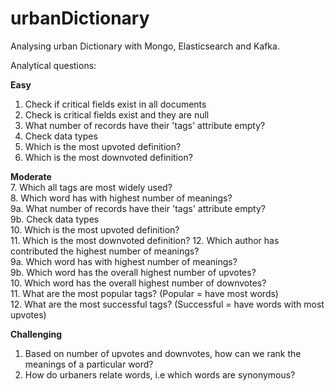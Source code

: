 # urbanDictionary
Analysing urban Dictionary with Mongo, Elasticsearch and Kafka.

Analytical questions:

**Easy**
1. Check if critical fields exist in all documents  
2. Check is critical fields exist and they are null  
3. What number of records have their 'tags' attribute empty?    
4. Check data types  
5. Which is the most upvoted definition?  
6. Which is the most downvoted definition?  

**Moderate**  
7. Which all tags are most widely used?  
8. Which word has with highest number of meanings?  
9a. What number of records have their 'tags' attribute empty?    
9b. Check data types  
10. Which is the most upvoted definition?  
11. Which is the most downvoted definition? 
12. Which author has contributed the highest number of meanings?     
9a. Which word has with highest number of meanings?  
9b. Which word has the overall highest number of upvotes?  
10. Which word has the overall highest number of downvotes?  
11. What are the most popular tags? (Popular = have most words)  
12. What are the most successful tags? (Successful = have words with most upvotes)  

**Challenging**  
1. Based on number of upvotes and downvotes, how can we rank the meanings of a particular word?  
2. How do urbaners relate words, i.e which words are synonymous?

 
